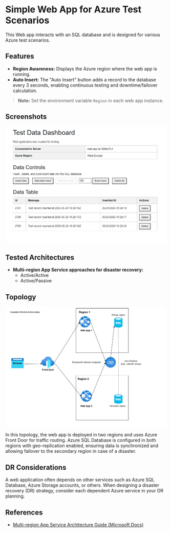 ﻿# Simple Web App for Azure Test Scenarios

This Web app interacts with an SQL database and is designed for various Azure test scenarios.

## Features

- **Region Awareness:** Displays the Azure region where the web app is running.
- **Auto Insert:** The "Auto Insert" button adds a record to the database every 3 seconds, enabling continuous testing and downtime/failover calculation.

> **Note:** Set the environment variable `Region` in each web app instance.

## Screenshots

![Web App Screenshot](images/TestWebApp.jpg)

## Tested Architectures

- **Multi-region App Service approaches for disaster recovery:**
  - Active/Active
  - Active/Passive

## Topology

![Web App Topology](images/WebAppTopology.jpg)

In this topology, the web app is deployed in two regions and uses Azure Front Door for traffic routing. Azure SQL Database is configured in both regions with geo-replication enabled, ensuring data is synchronized and allowing failover to the secondary region in case of a disaster.

## DR Considerations

A web application often depends on other services such as Azure SQL Database, Azure Storage accounts, or others. When designing a disaster recovery (DR) strategy, consider each dependent Azure service in your DR planning.

## References

- [Multi-region App Service Architecture Guide (Microsoft Docs)](https://learn.microsoft.com/en-us/azure/architecture/web-apps/guides/multi-region-app-service/multi-region-app-service?tabs=paired-regions)
